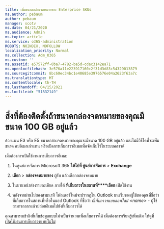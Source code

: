 ```yaml
---
title: เพิ่มขนาดกล่องจดหมายของ Enterprise SKUs
ms.author: pebaum
author: pebaum
manager: scotv
ms.date: 04/21/2020
ms.audience: Admin
ms.topic: article
ms.service: o365-administration
ROBOTS: NOINDEX, NOFOLLOW
localization_priority: Normal
ms.collection: Adm_O365
ms.custom: ''
ms.assetid: e57572ff-0ba7-4782-ba5d-cdac3142ea71
ms.openlocfilehash: 3e576a11e223917160c2f31d3d83c54329013879
ms.sourcegitcommit: 8bc60ec34bc1e40685e3976576e04a2623f63a7c
ms.translationtype: MT
ms.contentlocale: th-TH
ms.lasthandoff: 04/15/2021
ms.locfileid: "51832149"
---
```

# <a name="what-to-do-if-your-mailbox-size-is-already-100gb"></a>สิ่งที่ต้องติดตั้งถ้าขนาดกล่องจดหมายของคุณมีขนาด 100 GB อยู่แล้ว

ด้วยแผน E3 หรือ E5 ขนาดกล่องจดหมายของคุณจะมีขนาด 100 GB อยู่แล้ว และไม่มีวิธีใดที่จะเพิ่มขนาด ลบอีเมลเก่าแทน หรือเปิดการเก็บถาวรอีเมลเพื่อจัดเก็บไว้ในระบบคลาวด์ 
  
เมื่อต้องการเปิดใช้งานการเก็บถาวรอีเมล:
  
1. ในศูนย์การจัดการ Microsoft 365 **ให้ไปที่ ศูนย์การจัดการ** \> **Exchange** 
    
2. **เลือก** \> **กล่องจดหมายของ** ผู้รับ แล้วเลือกกล่องจดหมาย 
    
3. ในบานหน้าต่างรายละเอียด ภายใต้ **ที่เก็บถาวรในสถานที่****เลือก** เปิดใช้งาน 
    
4. หลังจากผ่านไปสองสามนาที โฟลเดอร์ใหม่จะปรากฏใน Outlook บนเว็บของผู้ใช้ของคุณที่ชื่อว่า ที่เก็บถาวรในสถานที่หรือในแอป Outlook ที่ชื่อว่า *ที่เก็บถาวรแบบออนไลน์ \<name\> -* ผู้ใช้สามารถลากแล้วปล่อยอีเมลไปยังที่เก็บถาวรได้ 
    
คุณสามารถเข้าถึงที่เก็บข้อมูลแบบไม่จเป็นจํานวนเพื่อเก็บถาวรได้ เมื่อต้องการเรียนรู้เพิ่มเติม ให้ดูที่[เปิดใช้งานการเก็บถาวรแบบไม่ไม่](https://docs.microsoft.com/microsoft-365/compliance/enable-unlimited-archiving)
  

